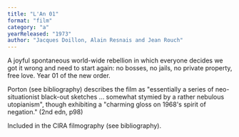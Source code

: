 ```yaml
---
title: "L'An 01"
format: "film"
category: "a"
yearReleased: "1973"
author: "Jacques Doillon, Alain Resnais and Jean Rouch"
---
```

 A joyful spontaneous world-wide rebellion in which everyone decides we got it wrong and need to start again: no bosses, no jails, no private property, free love. Year 01 of the new order.

Porton (see bibliography) describes the film as "essentially a series of neo-situationist black-out sketches ... somewhat stymied by a rather nebulous utopianism", though exhibiting a "charming gloss on 1968's spirit of negation." (2nd edn, p98)

Included in the CIRA filmography (see bibliography).
  
